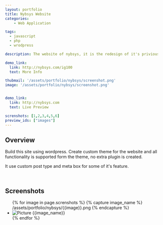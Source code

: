 ```yaml
---
layout: portfolio
title: Nybsys Website
categories: 
    - Web Application

tags: 
  - javascript
  - php
  - wrodpress 

description: The website of nybsys, it is the redesign of it's privious version, with some extra new feature such as events and career section. 

demo_link: 
  link: http://nybsys.com/ig100
  text: More Info

thubmail: '/assets/portfolio/nybsys/screenshot.png'
image: '/assets/portfolio/nybsys/screenshot.png'


demo_link: 
  link: http://nybsys.com
  text: Live Preview

screnshots: [1,2,3,4,5,6]
preview_ids: ["images"]
---
```



## Overview 
Build this site using wordpress. Create custom theme for the website and all functionality is supported form the theme, no extra plugin is created. 

It use custom post type and meta box for some of it's feature. 

<br />

## Screenshots 

<div class="image-viewer">
  <ul id="images" class="unlist">
  {% for image in page.screnshots %}
    {% capture image_name %}
       /assets/portfolio/nybsys/{{image}}.png
    {% endcapture %}
    <li>
      <img loading="lazy" src="{{image_name}}" alt="Picture {{image_name}}">
    </li>
    {% endfor %}
  </ul>
</div>

